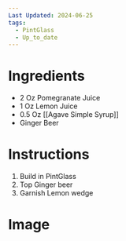 ```yaml
---
Last Updated: 2024-06-25
tags:
  - PintGlass
  - Up_to_date
---
```


# Ingredients
- 2 Oz Pomegranate Juice
- 1 Oz Lemon Juice
- 0.5 Oz [[Agave Simple Syrup]]
- Ginger Beer

# Instructions
1. Build in PintGlass
2. Top Ginger beer
3. Garnish Lemon wedge

# Image
